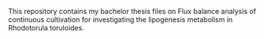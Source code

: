 This repository contains my bachelor thesis files on Flux balance analysis of continuous cultivation for investigating the lipogenesis metabolism in Rhodotorula toruloides. 

